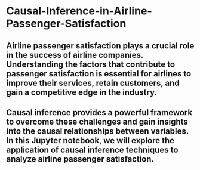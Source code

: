 # Causal-Inference-in-Airline-Passenger-Satisfaction
## Airline passenger satisfaction plays a crucial role in the success of airline companies. Understanding the factors that contribute to passenger satisfaction is essential for airlines to improve their services, retain customers, and gain a competitive edge in the industry. 
## Causal inference provides a powerful framework to overcome these challenges and gain insights into the causal relationships between variables. In this Jupyter notebook, we will explore the application of causal inference techniques to analyze airline passenger satisfaction.
